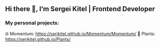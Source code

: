 ## Hi there 👋, I’m Sergei Kitel | Frontend Developer

### My personal projects:

🌐 Momentum: https://serjkitel.github.io/Momentum/Momentum/
🌻 Plants: https://serjkitel.github.io/Plants/

<!--
**serjKitel/serjKitel** is a ✨ _special_ ✨ repository because its `README.md` (this file) appears on your GitHub profile.

Here are some ideas to get you started:

- 🔭 I’m currently working on ...
- 🌱 I’m currently learning ...
- 👯 I’m looking to collaborate on ...
- 🤔 I’m looking for help with ...
- 💬 Ask me about ...
- 📫 How to reach me: ...
- 😄 Pronouns: ...
- ⚡ Fun fact: ...
-->
